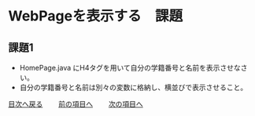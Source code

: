 # WebPageを表示する　課題

## 課題1
- HomePage.java にH4タグを用いて自分の学籍番号と名前を表示させなさい。
- 自分の学籍番号と名前は別々の変数に格納し、横並びで表示させること。

[目次へ戻る](../README.md)  &emsp;&emsp;[前の項目へ](./02.md) &emsp;&emsp;[次の項目へ](./課題02.md)